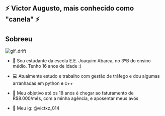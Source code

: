 ## ⚡ Victor Augusto, mais conhecido como "canela" ⚡
## Sobreeu ##

![gif_drift](https://github.com/Eusabomuito2024/Eusabomuito2024/assets/170438936/01848403-a703-41b6-ade2-dfd6d41705e8)

- 📓 Sou estudante da escola E.E. Joaquim Abarca, no 3ºB do ensino médio. Tenho 16 anos de idade :)
  
- 💻 Atualmente estudo e trabalho com gestão de tráfego e dou algumas arranhadas em python e c++
  
- 💸 Meu objetivo até os 18 anos é chegar ao faturamento de R$8.000/mês, com a minha agência, e aposentar meus avós
  
- 📱 Meu ig: @victxz_014 
